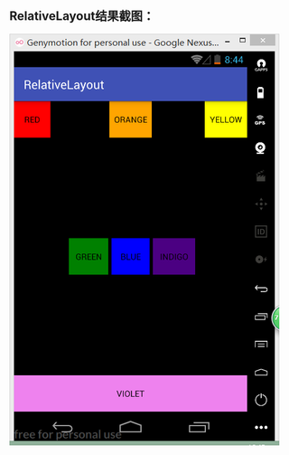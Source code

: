 
RelativeLayout结果截图：
----------------------
<img src="https://github.com/GNempire/java-project/blob/master/android_one/RelativeLayout/images/result.png">

